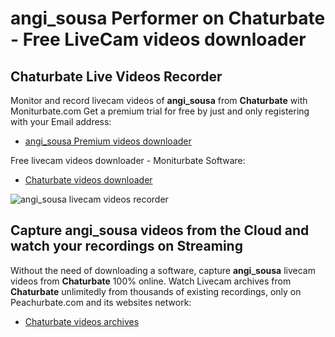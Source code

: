 # angi_sousa Performer on Chaturbate - Free LiveCam videos downloader

## Chaturbate Live Videos Recorder

Monitor and record livecam videos of **angi_sousa** from **Chaturbate** with Moniturbate.com
Get a premium trial for free by just and only registering with your Email address:
* [angi_sousa Premium videos downloader](https://moniturbate.com/request-demo-licence-key.html)

Free livecam videos downloader - Moniturbate Software:
* [Chaturbate videos downloader](https://moniturbate.com/moniturbate-download-software.html)

![angi_sousa livecam videos recorder](https://peachurnet.com/templates/moniturbate-software.png)


## Capture angi_sousa videos from the Cloud and watch your recordings on Streaming

Without the need of downloading a software, capture **angi_sousa** livecam videos from **Chaturbate** 100% online.
Watch Livecam archives from **Chaturbate** unlimitedly from thousands of existing recordings, only on Peachurbate.com and its websites network:
* [Chaturbate videos archives](https://peachurnet.com/)